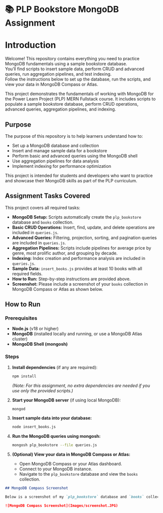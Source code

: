 # 📚 PLP Bookstore MongoDB Assignment
# Introduction

Welcome! This repository contains everything you need to practice MongoDB fundamentals using a sample bookstore database.  
You’ll find scripts to insert sample data, perform CRUD and advanced queries, run aggregation pipelines, and test indexing.  
Follow the instructions below to set up the database, run the scripts, and view your data in MongoDB Compass or Atlas.

This project demonstrates the fundamentals of working with MongoDB for the Power Learn Project (PLP) MERN Fullstack course. It includes scripts to populate a sample bookstore database, perform CRUD operations, advanced queries, aggregation pipelines, and indexing.

## Purpose

The purpose of this repository is to help learners understand how to:
- Set up a MongoDB database and collection
- Insert and manage sample data for a bookstore
- Perform basic and advanced queries using the MongoDB shell
- Use aggregation pipelines for data analysis
- Implement indexing for performance optimization

This project is intended for students and developers who want to practice and showcase their MongoDB skills as part of the PLP curriculum.

## Assignment Tasks Covered

This project covers all required tasks:

- **MongoDB Setup:** Scripts automatically create the `plp_bookstore` database and `books` collection.
- **Basic CRUD Operations:** Insert, find, update, and delete operations are included in `queries.js`.
- **Advanced Queries:** Filtering, projection, sorting, and pagination queries are included in `queries.js`.
- **Aggregation Pipelines:** Scripts include pipelines for average price by genre, most prolific author, and grouping by decade.
- **Indexing:** Index creation and performance analysis are included in `queries.js`.
- **Sample Data:** `insert_books.js` provides at least 10 books with all required fields.
- **How to Run:** Step-by-step instructions are provided above.
- **Screenshot:** Please include a screenshot of your `books` collection in MongoDB Compass or Atlas as shown below.

## How to Run

### Prerequisites

- **Node.js** (v18 or higher)
- **MongoDB** (installed locally and running, or use a MongoDB Atlas cluster)
- **MongoDB Shell (mongosh)**

### Steps

1. **Install dependencies** (if any are required):
   ```sh
   npm install
   ```
   *(Note: For this assignment, no extra dependencies are needed if you use only the provided scripts.)*

2. **Start your MongoDB server** (if using local MongoDB):
   ```sh
   mongod
   ```

3. **Insert sample data into your database:**
   ```sh
   node insert_books.js
   ```

4. **Run the MongoDB queries using mongosh:**
   ```sh
   mongosh plp_bookstore --file queries.js
   ```

5. **(Optional) View your data in MongoDB Compass or Atlas:**
   - Open MongoDB Compass or your Atlas dashboard.
   - Connect to your MongoDB instance.
   - Navigate to the `plp_bookstore` database and view the `books` collection.
   

````markdown
## MongoDB Compass Screenshot

Below is a screenshot of my `plp_bookstore` database and `books` collection in MongoDB Compass:

![MongoDB Compass Screenshot](Images/screenshot.JPG)